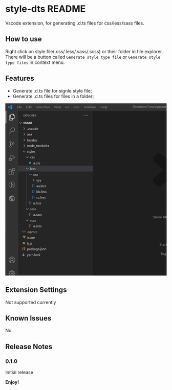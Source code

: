 # style-dts README

Vscode extension, for generating .d.ts files for css/less/sass files.

## How to use

Right click on style file(.css/.less/.sass/.scss) or their folder in file explorer. There will be a button called `Generate style type file` or `Generate style type files` in context menu.

## Features

- Generate .d.ts file for signle style file;
- Generate .d.ts files for files in a folder;

![demo](type-gen.gif)

## Extension Settings

Not supported currently

## Known Issues

No.

## Release Notes

### 0.1.0

Initial release

**Enjoy!**
